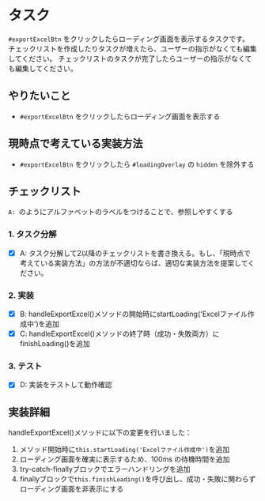 # タスク

`#exportExcelBtn` をクリックしたらローディング画面を表示するタスクです。
チェックリストを作成したりタスクが増えたら、ユーザーの指示がなくても編集してください。
チェックリストのタスクが完了したらユーザーの指示がなくても編集してください。

## やりたいこと

- `#exportExcelBtn` をクリックしたらローディング画面を表示する

## 現時点で考えている実装方法

- `#exportExcelBtn` をクリックしたら `#loadingOverlay` の `hidden` を除外する

## チェックリスト

`A: `のようにアルファベットのラベルをつけることで、参照しやすくする

### 1. タスク分解

- [x] A: タスク分解して2以降のチェックリストを書き換える。もし、「現時点で考えている実装方法」の方法が不適切ならば、適切な実装方法を提案してください。

### 2. 実装

- [x] B: handleExportExcel()メソッドの開始時にstartLoading('Excelファイル作成中')を追加
- [x] C: handleExportExcel()メソッドの終了時（成功・失敗両方）にfinishLoading()を追加

### 3. テスト

- [x] D: 実装をテストして動作確認

## 実装詳細

handleExportExcel()メソッドに以下の変更を行いました：
1. メソッド開始時に`this.startLoading('Excelファイル作成中')`を追加
2. ローディング画面を確実に表示するため、100ms の待機時間を追加
3. try-catch-finallyブロックでエラーハンドリングを追加
4. finallyブロックで`this.finishLoading()`を呼び出し、成功・失敗に関わらずローディング画面を非表示にする 

